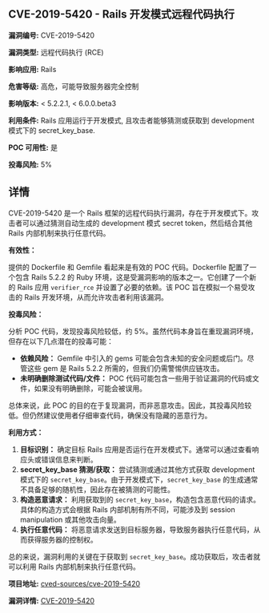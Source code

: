 ## CVE-2019-5420 - Rails 开发模式远程代码执行

**漏洞编号:** CVE-2019-5420

**漏洞类型:** 远程代码执行 (RCE)

**影响应用:** Rails

**危害等级:** 高危，可能导致服务器完全控制

**影响版本:** < 5.2.2.1, < 6.0.0.beta3

**利用条件:** Rails 应用运行于开发模式, 且攻击者能够猜测或获取到 development 模式下的 secret_key_base.

**POC 可用性:** 是

**投毒风险:** 5%

## 详情

CVE-2019-5420 是一个 Rails 框架的远程代码执行漏洞，存在于开发模式下。攻击者可以通过猜测自动生成的 development 模式 secret token，然后结合其他 Rails 内部机制来执行任意代码。

**有效性：**

提供的 Dockerfile 和 Gemfile 看起来是有效的 POC 代码。Dockerfile 配置了一个包含 Rails 5.2.2 的 Ruby 环境，这是受漏洞影响的版本之一。它创建了一个新的 Rails 应用 `verifier_rce` 并设置了必要的依赖。该 POC 旨在模拟一个易受攻击的 Rails 开发环境，从而允许攻击者利用该漏洞。

**投毒风险：**

分析 POC 代码，发现投毒风险较低，约 5%。虽然代码本身旨在重现漏洞环境，但存在以下几点潜在的投毒可能：

*   **依赖风险：** Gemfile 中引入的 gems 可能会包含未知的安全问题或后门。尽管这些 gem 是 Rails 5.2.2 所需的，但我们仍需警惕供应链攻击。
*   **未明确删除测试代码/文件：** POC 代码可能包含一些用于验证漏洞的代码或文件，如果没有明确删除，可能会被误用。

总体来说，此 POC 的目的在于复现漏洞，而非恶意攻击。因此，其投毒风险较低。但仍然建议使用者仔细审查代码，确保没有隐藏的恶意行为。

**利用方式：**

1.  **目标识别：** 确定目标 Rails 应用是否运行在开发模式下。通常可以通过查看响应头或错误信息来判断。
2.  **secret_key_base 猜测/获取：** 尝试猜测或通过其他方式获取 development 模式下的 `secret_key_base`。由于开发模式下，`secret_key_base` 的生成通常不具备足够的随机性，因此存在被猜测的可能性。
3.  **构造恶意请求：** 利用获取到的 `secret_key_base`，构造包含恶意代码的请求。具体的构造方式会根据 Rails 内部机制有所不同，可能涉及到 session manipulation 或其他攻击向量。
4.  **执行任意代码：** 将恶意请求发送到目标服务器，导致服务器执行任意代码，从而获得服务器的控制权。

总的来说，漏洞利用的关键在于获取到 `secret_key_base`。成功获取后，攻击者就可以利用 Rails 内部机制来执行任意代码。

**项目地址:** [cved-sources/cve-2019-5420](https://github.com/cved-sources/cve-2019-5420)

**漏洞详情:** [CVE-2019-5420](https://nvd.nist.gov/vuln/detail/CVE-2019-5420)
